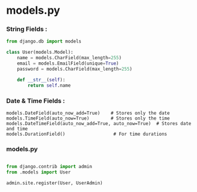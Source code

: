 
# models.py

<h3> String Fields : </h3>

```python
from django.db import models

class User(models.Model):
    name = models.CharField(max_length=255)
    email = models.EmailField(unique=True)
    password = models.CharField(max_length=255) 

    def __str__(self):
        return self.name
```
<h3> Date & Time Fields : </h3>

```
models.DateField(auto_now_add=True)    # Stores only the date
models.TimeField(auto_now=True)        # Stores only the time
models.DateTimeField(auto_now_add=True, auto_now=True)  # Stores date and time
models.DurationField()                  # For time durations

```
<h3> models.py </h3>

```python

from django.contrib import admin
from .models import User

admin.site.register(User, UserAdmin)

```

